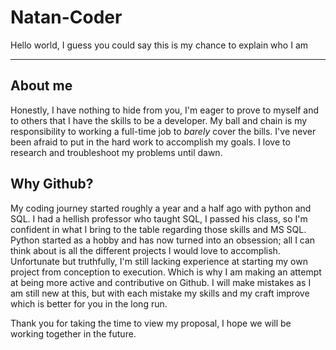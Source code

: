 # Natan-Coder

Hello world, I guess you could say this is my chance to explain who I am

---
## About me
Honestly, I have nothing to hide from you, I'm eager to prove to myself and to others that I have the skills to be a developer. My ball and chain is my responsibility to working a full-time job to *barely* cover the bills. I've never been afraid to put in the hard work to accomplish my goals. I love to research and troubleshoot my problems until dawn. 

## Why Github?
My coding journey started roughly a year and a half ago with python and SQL. I had a hellish professor who taught SQL, I passed his class, so I'm confident in what I bring to the table regarding those skills and MS SQL. Python started as a hobby and has now turned into an obsession; all I can think about is all the different projects I would love to accomplish. 
Unfortunate but truthfully, I'm still lacking experience at starting my own project from conception to execution. Which is why I am making an attempt at being more active and contributive on Github. I will make mistakes as I am still new at this, but with each mistake my skills and my craft improve which is better for you in the long run. 

Thank you for taking the time to view my proposal, I hope we will be working together in the future.
